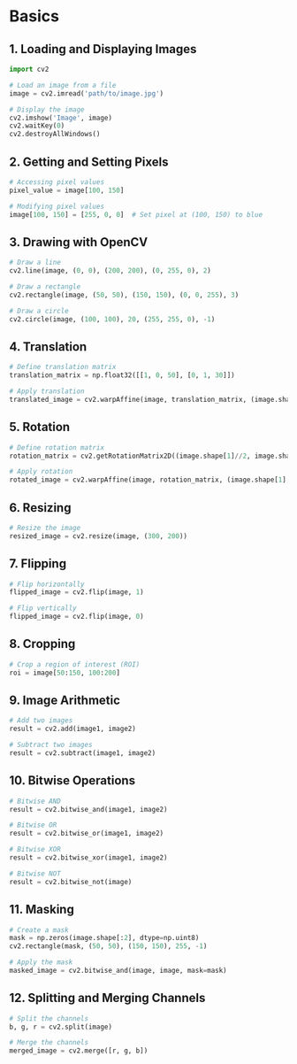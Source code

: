 
# Basics

## 1. Loading and Displaying Images

```python
import cv2

# Load an image from a file
image = cv2.imread('path/to/image.jpg')

# Display the image
cv2.imshow('Image', image)
cv2.waitKey(0)
cv2.destroyAllWindows()
```

## 2. Getting and Setting Pixels

```python
# Accessing pixel values
pixel_value = image[100, 150]

# Modifying pixel values
image[100, 150] = [255, 0, 0]  # Set pixel at (100, 150) to blue
```

## 3. Drawing with OpenCV

```python
# Draw a line
cv2.line(image, (0, 0), (200, 200), (0, 255, 0), 2)

# Draw a rectangle
cv2.rectangle(image, (50, 50), (150, 150), (0, 0, 255), 3)

# Draw a circle
cv2.circle(image, (100, 100), 20, (255, 255, 0), -1)
```

## 4. Translation

```python
# Define translation matrix
translation_matrix = np.float32([[1, 0, 50], [0, 1, 30]])

# Apply translation
translated_image = cv2.warpAffine(image, translation_matrix, (image.shape[1], image.shape[0]))
```

## 5. Rotation

```python
# Define rotation matrix
rotation_matrix = cv2.getRotationMatrix2D((image.shape[1]//2, image.shape[0]//2), 45, 1)

# Apply rotation
rotated_image = cv2.warpAffine(image, rotation_matrix, (image.shape[1], image.shape[0]))
```

## 6. Resizing

```python
# Resize the image
resized_image = cv2.resize(image, (300, 200))
```

## 7. Flipping

```python
# Flip horizontally
flipped_image = cv2.flip(image, 1)

# Flip vertically
flipped_image = cv2.flip(image, 0)
```

## 8. Cropping

```python
# Crop a region of interest (ROI)
roi = image[50:150, 100:200]
```

## 9. Image Arithmetic

```python
# Add two images
result = cv2.add(image1, image2)

# Subtract two images
result = cv2.subtract(image1, image2)
```

## 10. Bitwise Operations

```python
# Bitwise AND
result = cv2.bitwise_and(image1, image2)

# Bitwise OR
result = cv2.bitwise_or(image1, image2)

# Bitwise XOR
result = cv2.bitwise_xor(image1, image2)

# Bitwise NOT
result = cv2.bitwise_not(image)
```

## 11. Masking

```python
# Create a mask
mask = np.zeros(image.shape[:2], dtype=np.uint8)
cv2.rectangle(mask, (50, 50), (150, 150), 255, -1)

# Apply the mask
masked_image = cv2.bitwise_and(image, image, mask=mask)
```

## 12. Splitting and Merging Channels

```python
# Split the channels
b, g, r = cv2.split(image)

# Merge the channels
merged_image = cv2.merge([r, g, b])
```
